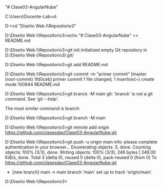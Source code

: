 "# Clase03-AngularNube" 

C:\Users\Docente-Lab>d:

D:\>cd "Diseño Web I\Repositorio3"

D:\Diseño Web I\Repositorio3>echo "# Clase03-AngularNube" >> README.md

D:\Diseño Web I\Repositorio3>git init
Initialized empty Git repository in D:/Diseño Web I/Repositorio3/.git/

D:\Diseño Web I\Repositorio3>git add README.md

D:\Diseño Web I\Repositorio3>git commit -m "primer commit"
[master (root-commit) 1fd0ceb] primer commit
 1 file changed, 1 insertion(+)
 create mode 100644 README.md

D:\Diseño Web I\Repositorio3>git branck -M main
git: 'branck' is not a git command. See 'git --help'.

The most similar command is
        branch

D:\Diseño Web I\Repositorio3>git branch -M main

D:\Diseño Web I\Repositorio3>git remote add origin https://github.com/clasesdav/Clase03-AngularNube.git

D:\Diseño Web I\Repositorio3>git push -u origin main
info: please complete authentication in your browser...
Enumerating objects: 3, done.
Counting objects: 100% (3/3), done.
Writing objects: 100% (3/3), 246 bytes | 246.00 KiB/s, done.
Total 3 (delta 0), reused 0 (delta 0), pack-reused 0 (from 0)
To https://github.com/clasesdav/Clase03-AngularNube.git
 * [new branch]      main -> main
branch 'main' set up to track 'origin/main'.

D:\Diseño Web I\Repositorio3>